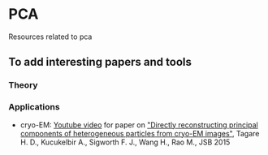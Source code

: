 # PCA
Resources related to pca

## To add interesting papers and tools
### Theory
### Applications

* cryo-EM: [Youtube video](https://www.youtube.com/watch?v=kq43LfbkG8w) for paper on ["Directly reconstructing principal components of heterogeneous particles from cryo-EM images"](http://noodle.med.yale.edu/hdtag/papers/Tagare_JSB_2015.pdf), Tagare H. D., Kucukelbir A., Sigworth F. J., Wang H., Rao M., JSB 2015
